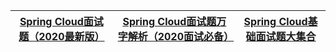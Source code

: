 
 [Spring Cloud面试题（2020最新版）](https://thinkwon.blog.csdn.net/article/details/104397367)| [Spring Cloud面试题万字解析（2020面试必备）](https://mp.weixin.qq.com/s/xN25Usy92uxnFv99loJTEw)|[Spring Cloud基础面试题大集合](https://mp.weixin.qq.com/s/g0br3PfTmm8C_nkKbzE_ig)|
 ---|---|---|


